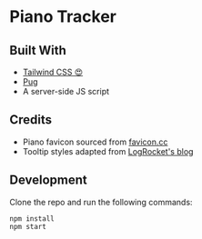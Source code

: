 # Piano Tracker

## Built With

- [Tailwind CSS 😍](https://tailwindcss.com/)
- [Pug](https://pugjs.org/)
- A server-side JS script

## Credits

- Piano favicon sourced from [favicon.cc](https://www.favicon.cc/?action=icon&file_id=121615)
- Tooltip styles adapted from [LogRocket's blog](https://blog.logrocket.com/creating-beautiful-tooltips-with-only-css/)

## Development

Clone the repo and run the following commands:

```
npm install
npm start
```
